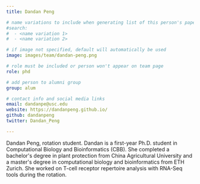 ```yaml
---
title: Dandan Peng

# name variations to include when generating list of this person's papers
#search:
#  - <name variation 1>
#  - <name variation 2>

# if image not specified, default will automatically be used
image: images/team/dandan-peng.png

# role must be included or person won't appear on team page
role: phd

# add person to alumni group
group: alum

# contact info and social media links
email: dandanpe@usc.edu
website: https://dandanpeng.github.io/
github: dandanpeng
twitter: Dandan_Peng

---
```


Dandan Peng, rotation student. 
Dandan is a first-year Ph.D. student in Computational Biology and Bioinformatics (CBB). 
She completed a bachelor's degree in plant protection from China Agricultural University and a master's degree in computational biology and bioinformatics from ETH Zurich. 
She worked on T-cell receptor repertoire analysis with RNA-Seq tools during the rotation.

